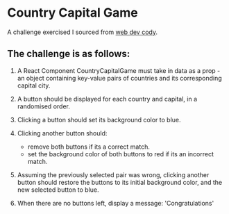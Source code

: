 # Country Capital Game

A challenge exercised I sourced from [web dev cody](https://www.youtube.com/watch?v=XTgB4esy1is&ab_channel=WebDevCody).

## The challenge is as follows: 
1. A React Component CountryCapitalGame must take in data as a prop - an object containing key-value pairs of countries
and its corresponding capital city.
2. A button should be displayed for each country and capital, in a randomised order.
3. Clicking a button should set its background color to blue.
4. Clicking another button should:
   - remove both buttons if its a correct match.
   - set the background color of both buttons to red if its an incorrect match.

5. Assuming the previously selected pair was wrong, clicking another button should restore the buttons to its initial
   background color, and the new selected button to blue.

6. When there are no buttons left, display a message: 'Congratulations'
